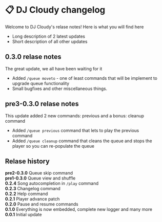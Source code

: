 # 📋 DJ Cloudy changelog
Welcome to DJ Cloudy's relase notes! Here is what you will find here
- Long description of 2 latest updates
- Short description of all other updates


## 0.3.0 relase notes
The great update, we all have been waiting for it
- Added `/queue moveto` - one of least commands that will be implement to upgrade queue functionality
- Small bugfixes and other miscellaneous things.

## pre3-0.3.0 relase notes
This update added 2 new commands: previous and a bonus: cleanup command
- Added `/queue previous` command that lets to play the previous command
- Added `/queue cleanup` command that cleans the queue and stops the player so you can re-populate the queue


## Relase history
**pre2-0.3.0** Queue skip command <br/>
**pre1-0.3.0** Queue view and shuffle <br/>
**0.2.4** Song autocompletion in `/play` command <br/>
**0.2.3** Changelog command <br/>
**0.2.2** Help command <br/>
**0.2.1** Player advance patch <br/>
**0.2.0** Pause and resume commands <br/>
**0.1.0** Everything is now embedded, complete new logger and many more <br/>
**0.0.1** Initial update
